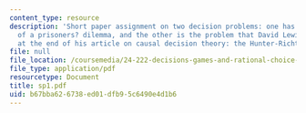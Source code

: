 ```yaml
---
content_type: resource
description: 'Short paper assignment on two decision problems: one has the structure
  of a prisoners? dilemma, and the other is the problem that David Lewis considers
  at the end of his article on causal decision theory: the Hunter-Richter problem.'
file: null
file_location: /coursemedia/24-222-decisions-games-and-rational-choice-spring-2008/b67bba626738ed01dfb95c6490e4d1b6_sp1.pdf
file_type: application/pdf
resourcetype: Document
title: sp1.pdf
uid: b67bba62-6738-ed01-dfb9-5c6490e4d1b6
---
```

